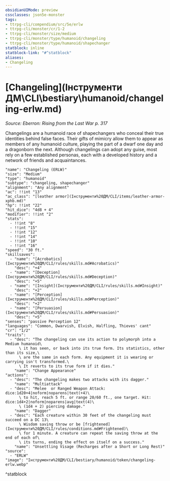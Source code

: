 ```yaml
---
obsidianUIMode: preview
cssclasses: json5e-monster
tags:
- ttrpg-cli/compendium/src/5e/erlw
- ttrpg-cli/monster/cr/1-2
- ttrpg-cli/monster/size/medium
- ttrpg-cli/monster/type/humanoid/changeling
- ttrpg-cli/monster/type/humanoid/shapechanger
statblock: inline
statblock-link: "#^statblock"
aliases:
- Changeling
---
```

# [Changeling](Інструменти ДМ\CLI\bestiary\humanoid/changeling-erlw.md)
*Source: Eberron: Rising from the Last War p. 317*  

Changelings are a humanoid race of shapechangers who conceal their true identities behind false faces. Their gifts of mimicry allow them to appear as members of any humanoid culture, playing the part of a dwarf one day and a dragonborn the next. Although changelings can adopt any guise, most rely on a few established personas, each with a developed history and a network of friends and acquaintances.

```statblock
"name": "Changeling (ERLW)"
"size": "Medium"
"type": "humanoid"
"subtype": "changeling, shapechanger"
"alignment": "Any alignment"
"ac": !!int "13"
"ac_class": "[leather armor](Інструменти%20ДМ/CLI/items/leather-armor-xphb.md)"
"hp": !!int "22"
"hit_dice": "4d8 + 4"
"modifier": !!int "2"
"stats":
  - !!int "8"
  - !!int "15"
  - !!int "12"
  - !!int "14"
  - !!int "10"
  - !!int "16"
"speed": "30 ft."
"skillsaves":
  - "name": "[Acrobatics](Інструменти%20ДМ/CLI/rules/skills.md#Acrobatics)"
    "desc": "+4"
  - "name": "[Deception](Інструменти%20ДМ/CLI/rules/skills.md#Deception)"
    "desc": "+5"
  - "name": "[Insight](Інструменти%20ДМ/CLI/rules/skills.md#Insight)"
    "desc": "+2"
  - "name": "[Perception](Інструменти%20ДМ/CLI/rules/skills.md#Perception)"
    "desc": "+2"
  - "name": "[Persuasion](Інструменти%20ДМ/CLI/rules/skills.md#Persuasion)"
    "desc": "+5"
"senses": "passive Perception 12"
"languages": "Common, Dwarvish, Elvish, Halfling, Thieves' cant"
"cr": "1/2"
"traits":
  - "desc": "The changeling can use its action to polymorph into a Medium humanoid\
      \ it has seen, or back into its true form. Its statistics, other than its size,\
      \ are the same in each form. Any equipment it is wearing or carrying isn't transformed.\
      \ It reverts to its true form if it dies."
    "name": "Change Appearance"
"actions":
  - "desc": "The changeling makes two attacks with its dagger."
    "name": "Multiattack"
  - "desc": "Melee  or Ranged Weapon Attack: dice:1d20+4|noform|noparens|text(+4)\
      \ to hit, reach 5 ft. or range 20/60 ft., one target. Hit: dice:1d4+2|noform|noparens|avg|text(4)\
      \ (1d4 + 2) piercing damage."
    "name": "Dagger"
  - "desc": "Each creature within 30 feet of the changeling must succeed on a DC 13\
      \ Wisdom saving throw or be [frightened](Інструменти%20ДМ/CLI/rules/conditions.md#Frightened)\
      \ for 1 minute. A creature can repeat the saving throw at the end of each of\
      \ its turns, ending the effect on itself on a success."
    "name": "Unsettling Visage (Recharges after a Short or Long Rest)"
"source":
  - "ERLW"
"image": "Інструменти%20ДМ/CLI/bestiary/humanoid/token/changeling-erlw.webp"
```
^statblock